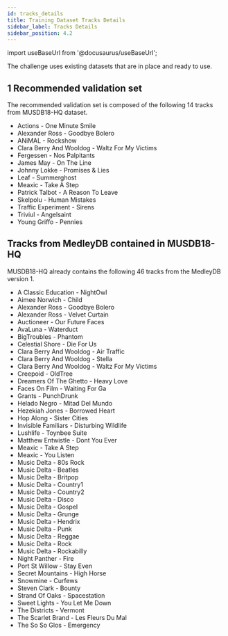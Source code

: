 ```yaml
---
id: tracks_details
title: Training Dataset Tracks Details
sidebar_label: Tracks Details
sidebar_position: 4.2
---
```


import useBaseUrl from '@docusaurus/useBaseUrl';

The challenge uses existing datasets that are in place and ready to use.  


## 1 Recommended validation set 

The recommended validation set is composed of the following 14 tracks from MUSDB18-HQ dataset.

* Actions - One Minute Smile
* Alexander Ross - Goodbye Bolero
* ANiMAL - Rockshow
* Clara Berry And Wooldog - Waltz For My Victims
* Fergessen - Nos Palpitants
* James May - On The Line
* Johnny Lokke - Promises & Lies
* Leaf - Summerghost
* Meaxic - Take A Step
* Patrick Talbot - A Reason To Leave
* Skelpolu - Human Mistakes
* Traffic Experiment - Sirens
* Triviul - Angelsaint
* Young Griffo - Pennies

## Tracks from MedleyDB contained in MUSDB18-HQ

MUSDB18-HQ already contains the following 46 tracks from the MedleyDB version 1.

* A Classic Education - NightOwl
* Aimee Norwich - Child
* Alexander Ross - Goodbye Bolero
* Alexander Ross - Velvet Curtain
* Auctioneer - Our Future Faces
* AvaLuna - Waterduct
* BigTroubles - Phantom
* Celestial Shore - Die For Us
* Clara Berry And Wooldog - Air Traffic
* Clara Berry And Wooldog - Stella
* Clara Berry And Wooldog - Waltz For My Victims
* Creepoid - OldTree
* Dreamers Of The Ghetto - Heavy Love
* Faces On Film - Waiting For Ga
* Grants - PunchDrunk
* Helado Negro - Mitad Del Mundo
* Hezekiah Jones - Borrowed Heart
* Hop Along - Sister Cities
* Invisible Familiars - Disturbing Wildlife
* Lushlife - Toynbee Suite
* Matthew Entwistle - Dont You Ever
* Meaxic - Take A Step
* Meaxic - You Listen
* Music Delta - 80s Rock
* Music Delta - Beatles
* Music Delta - Britpop
* Music Delta - Country1
* Music Delta - Country2
* Music Delta - Disco
* Music Delta - Gospel
* Music Delta - Grunge
* Music Delta - Hendrix
* Music Delta - Punk
* Music Delta - Reggae
* Music Delta - Rock
* Music Delta - Rockabilly
* Night Panther - Fire
* Port St Willow - Stay Even
* Secret Mountains - High Horse
* Snowmine - Curfews
* Steven Clark - Bounty
* Strand Of Oaks - Spacestation
* Sweet Lights - You Let Me Down
* The Districts - Vermont
* The Scarlet Brand - Les Fleurs Du Mal
* The So So Glos - Emergency

